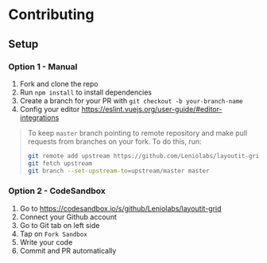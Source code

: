 # Contributing

## Setup

### Option 1 - Manual

1. Fork and clone the repo
2. Run `npm install` to install dependencies
3. Create a branch for your PR with `git checkout -b your-branch-name`
4. Config your editor https://eslint.vuejs.org/user-guide/#editor-integrations

> To keep `master` branch pointing to remote repository and make
> pull requests from branches on your fork. To do this, run:
>
> ```sh
> git remote add upstream https://github.com/Leniolabs/layoutit-grid.git
> git fetch upstream
> git branch --set-upstream-to=upstream/master master
> ```


### Option 2 - CodeSandbox

1. Go to https://codesandbox.io/s/github/Leniolabs/layoutit-grid
1. Connect your Github account
1. Go to Git tab on left side
1. Tap on `Fork Sandbox`
1. Write your code
1. Commit and PR automatically